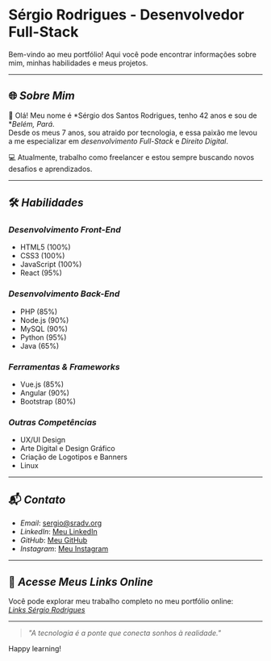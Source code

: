# Sérgio Rodrigues - Desenvolvedor Full-Stack

Bem-vindo ao meu portfólio! Aqui você pode encontrar informações sobre mim, minhas habilidades e meus projetos.

---

## 🌐 *Sobre Mim*

👋 Olá! Meu nome é *Sérgio dos Santos Rodrigues, tenho 42 anos e sou de **Belém, Pará*.  
Desde os meus 7 anos, sou atraido por tecnologia, e essa paixão me levou a me especializar em *desenvolvimento Full-Stack* e *Direito Digital*. 

💻 Atualmente, trabalho como freelancer e estou sempre buscando novos desafios e aprendizados.

---

## 🛠 *Habilidades*

### *Desenvolvimento Front-End*
- HTML5 (100%)
- CSS3 (100%)
- JavaScript (100%)
- React (95%)

### *Desenvolvimento Back-End*
- PHP (85%)
- Node.js (90%)
- MySQL (90%)
- Python (95%)
- Java (65%)

### *Ferramentas & Frameworks*
- Vue.js (85%)
- Angular (90%)
- Bootstrap (80%)

### *Outras Competências*
- UX/UI Design
- Arte Digital e Design Gráfico
- Criação de Logotipos e Banners
- Linux

---

## 📬 *Contato*

- *Email*: [sergio@sradv.org](mailto:sergio@sradv.org)  
- *LinkedIn*: [Meu LinkedIn](https://www.linkedin.com/in/s%C3%A9rgio-rodrigues-6700512a9/)  
- *GitHub*: [Meu GitHub](https://github.com/sergiosrdev)  
- *Instagram*: [Meu Instagram](https://www.instagram.com/sergiosr.adv/)  

---

## 🌟 *Acesse Meus Links Online*

Você pode explorar meu trabalho completo no meu portfólio online:  
[*Links Sérgio Rodrigues*](https://sradvocacia.w3spaces.com/)

---

> *"A tecnologia é a ponte que conecta sonhos à realidade."*

Happy learning!

